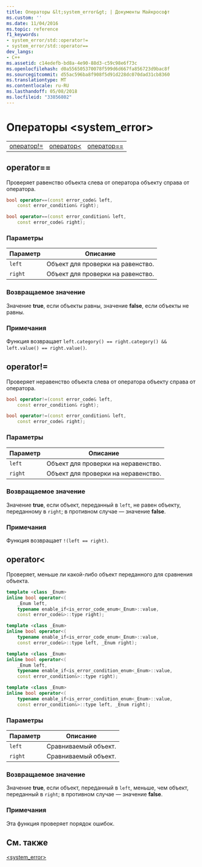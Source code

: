 ```yaml
---
title: Операторы &lt;system_error&gt; | Документы Майкрософт
ms.custom: ''
ms.date: 11/04/2016
ms.topic: reference
f1_keywords:
- system_error/std::operator!=
- system_error/std::operator==
dev_langs:
- C++
ms.assetid: c14edefb-bd8a-4e90-88d3-c59c98e6f73c
ms.openlocfilehash: d0a556505370078f599d6d667fa856723d9bac8f
ms.sourcegitcommit: d55ac596ba8f908f5d91d228dc070dad31cb8360
ms.translationtype: MT
ms.contentlocale: ru-RU
ms.lasthandoff: 05/08/2018
ms.locfileid: "33856802"
---
```

# <a name="ltsystemerrorgt-operators"></a>Операторы &lt;system_error&gt;

||||
|-|-|-|
|[оператор!=](#op_neq)|[оператор&lt;](#op_lt)|[оператор==](#op_eq_eq)|

## <a name="op_eq_eq"></a> operator==

Проверяет равенство объекта слева от оператора объекту справа от оператора.

```cpp
bool operator==(const error_code& left,
    const error_condition& right);

bool operator==(const error_condition& left,
    const error_code& right);
```

### <a name="parameters"></a>Параметры

|Параметр|Описание|
|---------------|-----------------|
|`left`|Объект для проверки на равенство.|
|`right`|Объект для проверки на равенство.|

### <a name="return-value"></a>Возвращаемое значение

Значение **true**, если объекты равны, значение **false**, если объекты не равны.

### <a name="remarks"></a>Примечания

Функция возвращает `left.category() == right.category() && left.value() == right.value()`.

## <a name="op_neq"></a> operator!=

Проверяет неравенство объекта слева от оператора объекту справа от оператора.

```cpp
bool operator!=(const error_code& left,
    const error_condition& right);

bool operator!=(const error_condition& left,
    const error_code& right);
```

### <a name="parameters"></a>Параметры

|Параметр|Описание|
|---------------|-----------------|
|`left`|Объект для проверки на неравенство.|
|`right`|Объект для проверки на неравенство.|

### <a name="return-value"></a>Возвращаемое значение

Значение **true**, если объект, переданный в `left`, не равен объекту, переданному в `right`; в противном случае — значение **false**.

### <a name="remarks"></a>Примечания

Функция возвращает `!(left == right)`.

## <a name="op_lt"></a> operator&lt;

Проверяет, меньше ли какой-либо объект переданного для сравнения объекта.

```cpp
template <class _Enum>
inline bool operator<(
    _Enum left,
    typename enable_if<is_error_code_enum<_Enum>::value,
    const error_code&>::type right);

template <class _Enum>
inline bool operator<(
    typename enable_if<is_error_code_enum<_Enum>::value,
    const error_code&>::type left, _Enum right);

template <class _Enum>
inline bool operator<(
    _Enum left,
    typename enable_if<is_error_condition_enum<_Enum>::value,
    const error_condition&>::type right);

template <class _Enum>
inline bool operator<(
    typename enable_if<is_error_condition_enum<_Enum>::value,
    const error_condition&>::type left, _Enum right);
```

### <a name="parameters"></a>Параметры

|Параметр|Описание|
|---------------|-----------------|
|`left`|Сравниваемый объект.|
|`right`|Сравниваемый объект.|

### <a name="return-value"></a>Возвращаемое значение

Значение **true**, если объект, переданный в `left`, меньше, чем объект, переданный в `right`; в противном случае — значение **false**.

### <a name="remarks"></a>Примечания

Эта функция проверяет порядок ошибок.

## <a name="see-also"></a>См. также

[<system_error>](../standard-library/system-error.md)<br/>
